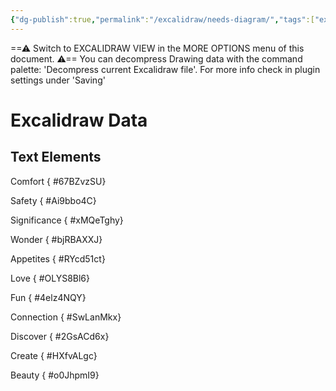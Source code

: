 ```yaml
---
{"dg-publish":true,"permalink":"/excalidraw/needs-diagram/","tags":["excalidraw"]}
---
```


==⚠  Switch to EXCALIDRAW VIEW in the MORE OPTIONS menu of this document. ⚠== You can decompress Drawing data with the command palette: 'Decompress current Excalidraw file'. For more info check in plugin settings under 'Saving'


# Excalidraw Data
## Text Elements
Comfort
{ #67BZvzSU}


Safety
{ #Ai9bbo4C}


Significance
{ #xMQeTghy}


Wonder
{ #bjRBAXXJ}


Appetites
{ #RYcd51ct}


Love
{ #OLYS8Bl6}


Fun
{ #4elz4NQY}


Connection
{ #SwLanMkx}


Discover
{ #2GsACd6x}


Create
{ #HXfvALgc}


Beauty
{ #o0JhpmI9}


